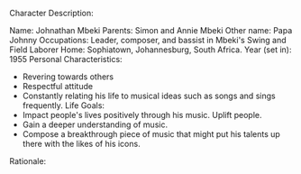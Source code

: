 Character Description:

Name: Johnathan Mbeki
Parents: Simon and Annie Mbeki
Other name: Papa Johnny
Occupations: Leader, composer, and bassist in Mbeki's Swing and Field Laborer
Home: Sophiatown, Johannesburg, South Africa.
Year (set in): 1955
Personal Characteristics:
* Revering towards others
* Respectful attitude
* Constantly relating his life to musical ideas such as songs and sings frequently.
Life Goals:
* Impact people's lives positively through his music. Uplift people.
* Gain a deeper understanding of music.
* Compose a breakthrough piece of music that might put his talents up there with the likes of his icons.

Rationale:

